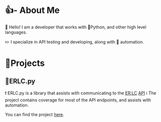 # 👍- About Me
👋  Hello! I am a developer that works with 🐍Python, and other high level languages.

✏️  I specialize in API testing and developing, along with 🤖 automation.

# 📜Projects

## 🤖ERLC.py

❗  ERLC.py is a library that assists with communicating to the [ER:LC](https://www.roblox.com/games/2534724415/Emergency-Response-Liberty-County) [API](https://apidocs.policeroleplay.community/)
ℹ️  The project contains coverage for most of the API endpoints, and assists with automation.

You can find the project [here](https://github.com/fin-github/erlcpy).


